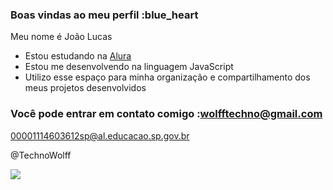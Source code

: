 ### Boas vindas ao meu perfil :blue_heart

Meu nome é João Lucas 

- Estou estudando na [Alura](https://www.alura.com.br)
- Estou me desenvolvendo na linguagem JavaScript
- Utilizo esse espaço para minha organização e compartilhamento dos meus projetos desenvolvidos

### Você pode entrar em contato comigo :wolfftechno@gmail.com

00001114603612sp@al.educacao.sp.gov.br

@TechnoWolff

![](https://media1.tenor.com/m/pQKpuY8fWVgAAAAC/school-of-rock-jack-black.gif)
